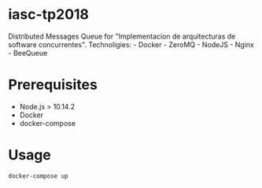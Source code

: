 # iasc-tp2018
Distributed Messages Queue for "Implementacion de arquitecturas de software concurrentes".
Technoligies:
    - Docker
    - ZeroMQ
    - NodeJS
    - Nginx
    - BeeQueue

# Prerequisites

- Node.js > 10.14.2
- Docker
- docker-compose

# Usage

```docker-compose up```